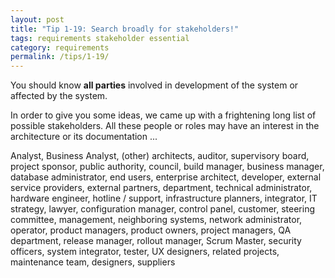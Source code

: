 ```yaml
---
layout: post
title: "Tip 1-19: Search broadly for stakeholders!"
tags: requirements stakeholder essential
category: requirements
permalink: /tips/1-19/
---
```


You should know **all parties** involved in development of the system or affected by the system.

In order to give you some ideas, we came up with a frightening long list
of possible stakeholders. All these people or roles may have an interest in
the architecture or its documentation ...

Analyst, Business Analyst, (other) architects, auditor, supervisory board,
project sponsor, public authority, council, build manager, business manager,
database administrator, end users, enterprise architect, developer,
external service providers, external partners, department, technical administrator,
hardware engineer, hotline / support, infrastructure planners, integrator,
IT strategy, lawyer, configuration manager, control panel, customer, steering committee,
management, neighboring systems, network administrator, operator, product managers,
product owners, project managers, QA department, release manager, rollout manager,
Scrum Master, security officers, system integrator, tester, UX designers,
related projects, maintenance team, designers, suppliers
